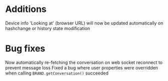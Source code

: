 # Additions

Device info 'Looking at' (browser URL) will now be updated automatically on hashchange or history state modification

# Bug fixes

Now automatically re-fetching the conversation on web socket reconnect to prevent message loss
Fixed a bug where user properties were overridden when calling `BRAND.getConversation()` succeeded
